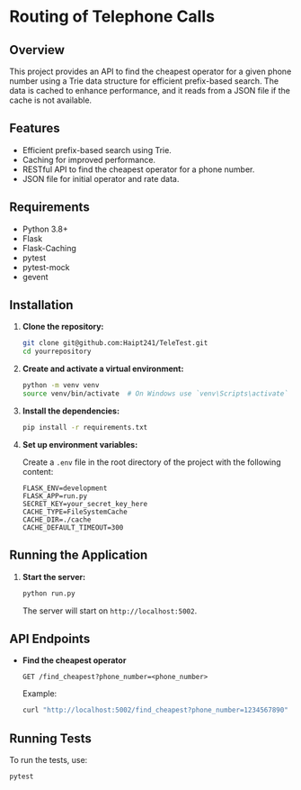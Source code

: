 # Routing of Telephone Calls

## Overview

This project provides an API to find the cheapest operator for a given phone number using a Trie data structure for efficient prefix-based search. The data is cached to enhance performance, and it reads from a JSON file if the cache is not available.

## Features

- Efficient prefix-based search using Trie.
- Caching for improved performance.
- RESTful API to find the cheapest operator for a phone number.
- JSON file for initial operator and rate data.

## Requirements

- Python 3.8+
- Flask
- Flask-Caching
- pytest
- pytest-mock
- gevent

## Installation

1. **Clone the repository:**

    ```sh
    git clone git@github.com:Haipt241/TeleTest.git
    cd yourrepository
    ```

2. **Create and activate a virtual environment:**

    ```sh
    python -m venv venv
    source venv/bin/activate  # On Windows use `venv\Scripts\activate`
    ```

3. **Install the dependencies:**

    ```sh
    pip install -r requirements.txt
    ```

4. **Set up environment variables:**

    Create a `.env` file in the root directory of the project with the following content:

    ```env
    FLASK_ENV=development
    FLASK_APP=run.py
    SECRET_KEY=your_secret_key_here
    CACHE_TYPE=FileSystemCache
    CACHE_DIR=./cache
    CACHE_DEFAULT_TIMEOUT=300
    ```

## Running the Application

1. **Start the server:**

    ```sh
    python run.py
    ```

    The server will start on `http://localhost:5002`.

## API Endpoints

- **Find the cheapest operator**

    ```
    GET /find_cheapest?phone_number=<phone_number>
    ```

    Example:

    ```sh
    curl "http://localhost:5002/find_cheapest?phone_number=1234567890"
    ```

## Running Tests

To run the tests, use:

```sh
pytest
